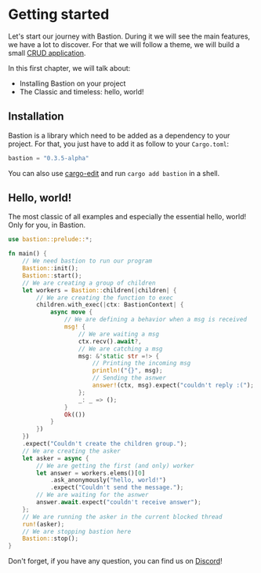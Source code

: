 # Getting started

Let's start our journey with Bastion. During it we will see the main features, we have a lot to discover. For that we will follow a theme, we will build a small [CRUD application][CRUD].

In this first chapter, we will talk about:
- Installing Bastion on your project
- The Classic and timeless: hello, world!

## Installation

Bastion is a library which need to be added as a dependency to your project. For that, you just have to add it as follow to your `Cargo.toml`:
```rs
bastion = "0.3.5-alpha"
```
You can also use [cargo-edit][] and run `cargo add bastion` in a shell.
## Hello, world!
The most classic of all examples and especially the essential hello, world! Only for you, in Bastion.
```rs
use bastion::prelude::*;

fn main() {
    // We need bastion to run our program
    Bastion::init();
    Bastion::start();
    // We are creating a group of children
    let workers = Bastion::children(|children| {
        // We are creating the function to exec
        children.with_exec(|ctx: BastionContext| {
            async move {
                // We are defining a behavior when a msg is received
                msg! {
                    // We are waiting a msg
                    ctx.recv().await?,
                    // We are catching a msg
                    msg: &'static str =!> {
                        // Printing the incoming msg
                        println!("{}", msg);
                        // Sending the asnwer
                        answer!(ctx, msg).expect("couldn't reply :(");
                    };
                    _: _ => ();
                }
                Ok(())
            }
        })
    })
    .expect("Couldn't create the children group.");
    // We are creating the asker
    let asker = async {
        // We are getting the first (and only) worker
        let answer = workers.elems()[0]
            .ask_anonymously("hello, world!")
            .expect("Couldn't send the message.");
        // We are waiting for the asnwer
        answer.await.expect("couldn't receive answer");
    };
    // We are running the asker in the current blocked thread
    run!(asker);
    // We are stopping bastion here
    Bastion::stop();
}
```

Don't forget, if you have any question, you can find us on [Discord][]!

[CRUD]: https://en.wikipedia.org/wiki/Create,_read,_update_and_delete
[cargo-edit]: https://github.com/killercup/cargo-edit
[Discord]: https://discord.gg/DqRqtRT
